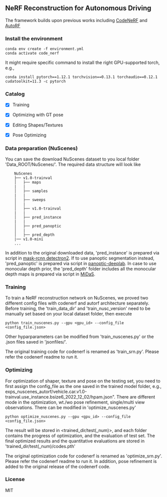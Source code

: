 


## NeRF Reconstruction for Autonomous Driving

The framework builds upon previous works including 
[CodeNeRF](https://arxiv.org/abs/2109.01750) and [AutoRF](https://arxiv.org/abs/2204.03593)

### Install the environment

```
conda env create -f environment.yml
conda activate code_nerf
```

It might require specific command to install the right GPU-supported torch, e.g., 

```
conda install pytorch==1.12.1 torchvision==0.13.1 torchaudio==0.12.1 cudatoolkit=11.3 -c pytorch
```

### Catalog

- [x] Training
- [x] Optimizing with GT pose
- [x] Editing Shapes/Textures
- [x] Pose Optimizing


### Data preparation (NuScenes)

You can save the download NuScenes dataset to you local folder 'Data_ROOT/NuScenes/'. The required data structure will look like

        NuScenes
        ├── v1.0-trainval
        │   ├── maps
        |   |       
        │   ├── samples
        |   |       
        │   ├── sweeps
        │   |   
        │   ├── v1.0-trainval
        |   |       
        │   ├── pred_instance
        |   |       
        │   ├── pred_panoptic
        │   |
        │   ├── pred_depth
        |── v1.0-mini
        ...

In addition to the original downloaded data, 'pred_instance' is prepared via script in [mask-rcnn detectron2](https://github.com/yuliangguo/detectron2/tree/main/demo). 
If to use panoptic segmentation instead, 'pred_panoptic' is prepared via script in [panoptic-deeplab](https://github.com/yuliangguo/panoptic-deeplab/tree/master/tools).
In case to use monocular depth prior, the 'pred_depth' folder includes all the monocular depth maps is prepared via script in [MiDaS](https://github.com/yuliangguo/MiDaS).

### Training

To train a NeRF reconstruction network on NuScenes, we proved two different config files with codenerf and autorf architecture separately.
Before training, the 'train_data_dir' and 'train_nusc_version' need to be manually set based on your local dataset folder, then execute
```
python train_nuscenes.py --gpu <gpu_id> --config_file <config_file.json>
```
Other hyparparameters can be modified from 'train_nuscenes.py' or the .json files saved in 'jsonfiles/'.

The original training code for codenerf is renamed as 'train_srn.py'. Please refer the codenerf readme to run it.


### Optimizing

For optimization of shaper, texture and pose on the testing set, you need to first assign the config_file as the one saved in the trained model folder,
e.g., exps_nuscenes_autorf/vehicle.car.v1.0-trainval.use_instance.bsize6_2022_12_02/hpam.json". There are different mode in the optimization, 
wt./wo pose refinement, single/multi view observations. There can be modified in 'optimize_nuscenes.py'

```
python optimize_nuscenes.py --gpu <gpu_id> --config_file <config_file.json>
```

The result will be stored in <trained_dir/test(_num)>, and each folder contains the progress of optimization, and the evaluation of test set. 
The final optimized results and the quantitative evaluations are stored in 'trained_dir/test(_num)/codes.pth'

The original optimization code for codenerf is renamed as 'optimize_srn.py'. Please refer the codenerf readme to run it. In addition, pose refinement
is added to the original release of the codenerf code.

### License

MIT

